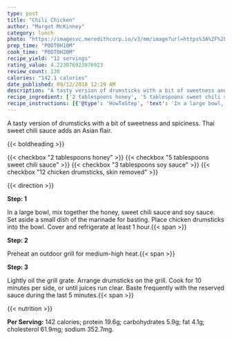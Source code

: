 ```yaml
---
type: post
title: "Chili Chicken"
author: "Margot McKinney"
category: lunch
photo: "https://imagesvc.meredithcorp.io/v3/mm/image?url=https%3A%2F%2Fimages.media-allrecipes.com%2Fuserphotos%2F259769.jpg"
prep_time: "P0DT0H10M"
cook_time: "P0DT0H20M"
recipe_yield: "12 servings"
rating_value: 4.223076923076923
review_count: 130
calories: "142.1 calories"
date_published: 09/12/2018 12:29 AM
description: "A tasty version of drumsticks with a bit of sweetness and spiciness. Thai sweet chili sauce adds an Asian flair."
recipe_ingredient: ['2 tablespoons honey', '5 tablespoons sweet chili sauce', '3 tablespoons soy sauce', '12 chicken drumsticks, skin removed']
recipe_instructions: [{'@type': 'HowToStep', 'text': 'In a large bowl, mix together the honey, sweet chili sauce and soy sauce. Set aside a small dish of the marinade for basting. Place chicken drumsticks into the bowl. Cover and refrigerate at least 1 hour.\n'}, {'@type': 'HowToStep', 'text': 'Preheat an outdoor grill for medium-high heat.\n'}, {'@type': 'HowToStep', 'text': 'Lightly oil the grill grate. Arrange drumsticks on the grill. Cook for 10 minutes per side, or until juices run clear. Baste frequently with the reserved sauce during the last 5 minutes.\n'}]
---
```


A tasty version of drumsticks with a bit of sweetness and spiciness. Thai sweet chili sauce adds an Asian flair. 

{{< boldheading >}}

{{< checkbox "2 tablespoons honey" >}}
{{< checkbox "5 tablespoons sweet chili sauce" >}}
{{< checkbox "3 tablespoons soy sauce" >}}
{{< checkbox "12  chicken drumsticks, skin removed" >}}


{{< direction >}}

**Step: 1**

In a large bowl, mix together the honey, sweet chili sauce and soy sauce. Set aside a small dish of the marinade for basting. Place chicken drumsticks into the bowl. Cover and refrigerate at least 1 hour.{{< span >}}

**Step: 2**

Preheat an outdoor grill for medium-high heat.{{< span >}}

**Step: 3**

Lightly oil the grill grate. Arrange drumsticks on the grill. Cook for 10 minutes per side, or until juices run clear. Baste frequently with the reserved sauce during the last 5 minutes.{{< span >}}

{{< nutrition >}}

**Per Serving:** 142 calories; protein 19.6g; carbohydrates 5.9g; fat 4.1g; cholesterol 61.9mg; sodium 352.7mg.